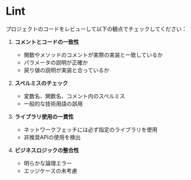 # Lint

プロジェクトのコードをレビューして以下の観点でチェックしてください：

1. **コメントとコードの一致性**

   - 関数やメソッドのコメントが実際の実装と一致しているか
   - パラメータの説明が正確か
   - 戻り値の説明が実装と合っているか

2. **スペルミスのチェック**

   - 変数名、関数名、コメント内のスペルミス
   - 一般的な技術用語の誤用

3. **ライブラリ使用の一貫性**

   - ネットワークフェッチには必ず指定のライブラリを使用
   - 非推奨APIの使用を検出

4. **ビジネスロジックの整合性**
   - 明らかな論理エラー
   - エッジケースの未考慮
